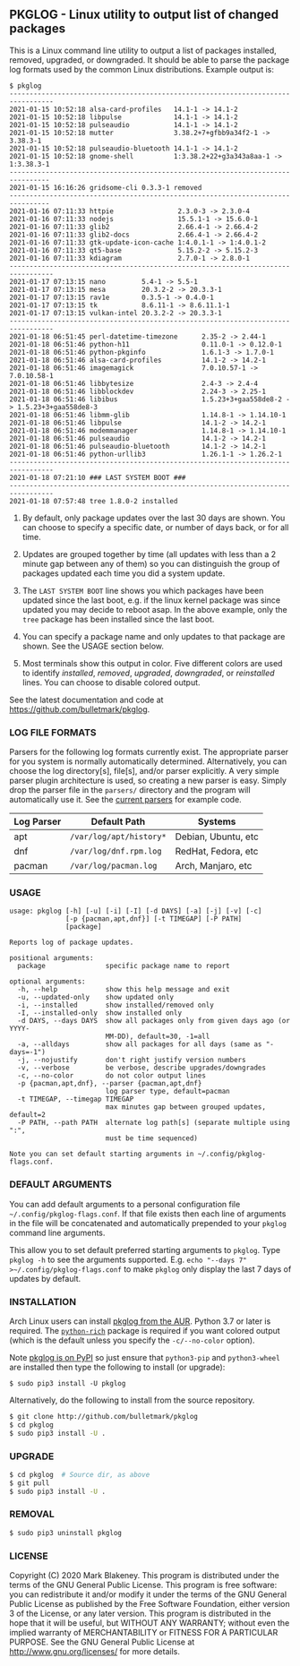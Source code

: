 ## PKGLOG - Linux utility to output list of changed packages

This is a Linux command line utility to output a list of packages
installed, removed, upgraded, or downgraded. It should be able to parse
the package log formats used by the common Linux distributions. Example
output is:

    $ pkglog
    ---------------------------------------------------------------------------------
    2021-01-15 10:52:18 alsa-card-profiles   14.1-1 -> 14.1-2
    2021-01-15 10:52:18 libpulse             14.1-1 -> 14.1-2
    2021-01-15 10:52:18 pulseaudio           14.1-1 -> 14.1-2
    2021-01-15 10:52:18 mutter               3.38.2+7+gfbb9a34f2-1 -> 3.38.3-1
    2021-01-15 10:52:18 pulseaudio-bluetooth 14.1-1 -> 14.1-2
    2021-01-15 10:52:18 gnome-shell          1:3.38.2+22+g3a343a8aa-1 -> 1:3.38.3-1
    --------------------------------------------------------------------------------
    2021-01-15 16:16:26 gridsome-cli 0.3.3-1 removed
    --------------------------------------------------------------------------------
    2021-01-16 07:11:33 httpie                2.3.0-3 -> 2.3.0-4
    2021-01-16 07:11:33 nodejs                15.5.1-1 -> 15.6.0-1
    2021-01-16 07:11:33 glib2                 2.66.4-1 -> 2.66.4-2
    2021-01-16 07:11:33 glib2-docs            2.66.4-1 -> 2.66.4-2
    2021-01-16 07:11:33 gtk-update-icon-cache 1:4.0.1-1 -> 1:4.0.1-2
    2021-01-16 07:11:33 qt5-base              5.15.2-2 -> 5.15.2-3
    2021-01-16 07:11:33 kdiagram              2.7.0-1 -> 2.8.0-1
    ---------------------------------------------------------------------------------
    2021-01-17 07:13:15 nano         5.4-1 -> 5.5-1
    2021-01-17 07:13:15 mesa         20.3.2-2 -> 20.3.3-1
    2021-01-17 07:13:15 rav1e        0.3.5-1 -> 0.4.0-1
    2021-01-17 07:13:15 tk           8.6.11-1 -> 8.6.11.1-1
    2021-01-17 07:13:15 vulkan-intel 20.3.2-2 -> 20.3.3-1
    ---------------------------------------------------------------------------------
    2021-01-18 06:51:45 perl-datetime-timezone      2.35-2 -> 2.44-1
    2021-01-18 06:51:46 python-h11                  0.11.0-1 -> 0.12.0-1
    2021-01-18 06:51:46 python-pkginfo              1.6.1-3 -> 1.7.0-1
    2021-01-18 06:51:46 alsa-card-profiles          14.1-2 -> 14.2-1
    2021-01-18 06:51:46 imagemagick                 7.0.10.57-1 -> 7.0.10.58-1
    2021-01-18 06:51:46 libbytesize                 2.4-3 -> 2.4-4
    2021-01-18 06:51:46 libblockdev                 2.24-3 -> 2.25-1
    2021-01-18 06:51:46 libibus                     1.5.23+3+gaa558de8-2 -> 1.5.23+3+gaa558de8-3
    2021-01-18 06:51:46 libmm-glib                  1.14.8-1 -> 1.14.10-1
    2021-01-18 06:51:46 libpulse                    14.1-2 -> 14.2-1
    2021-01-18 06:51:46 modemmanager                1.14.8-1 -> 1.14.10-1
    2021-01-18 06:51:46 pulseaudio                  14.1-2 -> 14.2-1
    2021-01-18 06:51:46 pulseaudio-bluetooth        14.1-2 -> 14.2-1
    2021-01-18 06:51:46 python-urllib3              1.26.1-1 -> 1.26.2-1
    ---------------------------------------------------------------------------------
    2021-01-18 07:21:10 ### LAST SYSTEM BOOT ###
    ---------------------------------------------------------------------------------
    2021-01-18 07:57:48 tree 1.8.0-2 installed

1. By default, only package updates over the last 30 days are shown. You
can choose to specify a specific date, or number of days back, or
for all time.

2. Updates are grouped together by time (all updates with less than a 2
minute gap between any of them) so you can distinguish the group of
packages updated each time you did a system update.

3. The `LAST SYSTEM BOOT` line shows you which packages have been
updated since the last boot, e.g. if the linux kernel package was
since updated you may decide to reboot asap. In the above example, only
the `tree` package has been installed since the last boot.

4. You can specify a package name and only updates to that package are
shown. See the USAGE section below.

5. Most terminals show this output in color. Five different colors are
used to identify _installed_, _removed_, _upgraded_, _downgraded_, or
_reinstalled_ lines. You can choose to disable colored output.

See the latest documentation and code at https://github.com/bulletmark/pkglog.

### LOG FILE FORMATS

Parsers for the following log formats currently exist. The appropriate
parser for you system is normally automatically determined.
Alternatively, you can choose the log directory[s], file[s], and/or
parser explicitly. A very simple parser plugin architecture is used, so
creating a new parser is easy. Simply drop the parser file in the
`parsers/` directory and the program will automatically use it. See the
[current parsers](pkglog/parsers) for example code.

|Log Parser|Default Path           |Systems            |
|----------|-----------------------|-------------------|
|apt       |`/var/log/apt/history*`|Debian, Ubuntu, etc|
|dnf       |`/var/log/dnf.rpm.log` |RedHat, Fedora, etc|
|pacman    |`/var/log/pacman.log`  |Arch, Manjaro, etc |

### USAGE

```
usage: pkglog [-h] [-u] [-i] [-I] [-d DAYS] [-a] [-j] [-v] [-c]
              [-p {pacman,apt,dnf}] [-t TIMEGAP] [-P PATH]
              [package]

Reports log of package updates.

positional arguments:
  package               specific package name to report

optional arguments:
  -h, --help            show this help message and exit
  -u, --updated-only    show updated only
  -i, --installed       show installed/removed only
  -I, --installed-only  show installed only
  -d DAYS, --days DAYS  show all packages only from given days ago (or YYYY-
                        MM-DD), default=30, -1=all
  -a, --alldays         show all packages for all days (same as "-days=-1")
  -j, --nojustify       don't right justify version numbers
  -v, --verbose         be verbose, describe upgrades/downgrades
  -c, --no-color        do not color output lines
  -p {pacman,apt,dnf}, --parser {pacman,apt,dnf}
                        log parser type, default=pacman
  -t TIMEGAP, --timegap TIMEGAP
                        max minutes gap between grouped updates, default=2
  -P PATH, --path PATH  alternate log path[s] (separate multiple using ":",
                        must be time sequenced)

Note you can set default starting arguments in ~/.config/pkglog-flags.conf.
```

### DEFAULT ARGUMENTS

You can add default arguments to a personal configuration file
`~/.config/pkglog-flags.conf`. If that file exists then each line of
arguments in the file will be concatenated and automatically prepended
to your `pkglog` command line arguments.

This allow you to set default preferred starting arguments to `pkglog`.
Type `pkglog -h` to see the arguments supported.
E.g. `echo "--days 7" >~/.config/pkglog-flags.conf` to make `pkglog`
only display the last 7 days of updates by default.

### INSTALLATION

Arch Linux users can install [pkglog from the
AUR](https://aur.archlinux.org/packages/pkglog). Python 3.7 or later is
required. The [`python-rich`](https://pypi.org/project/rich/) package is
required if you want colored output (which is the default unless you
specify the `-c/--no-color` option).

Note [pkglog is on PyPI](https://pypi.org/project/pkglog/) so just
ensure that `python3-pip` and `python3-wheel` are installed then type
the following to install (or upgrade):

```
$ sudo pip3 install -U pkglog
```

Alternatively, do the following to install from the source repository.

```sh
$ git clone http://github.com/bulletmark/pkglog
$ cd pkglog
$ sudo pip3 install -U .
```

### UPGRADE

```sh
$ cd pkglog  # Source dir, as above
$ git pull
$ sudo pip3 install -U .
```

### REMOVAL

```sh
$ sudo pip3 uninstall pkglog
```

### LICENSE

Copyright (C) 2020 Mark Blakeney. This program is distributed under the
terms of the GNU General Public License.
This program is free software: you can redistribute it and/or modify it
under the terms of the GNU General Public License as published by the
Free Software Foundation, either version 3 of the License, or any later
version.
This program is distributed in the hope that it will be useful, but
WITHOUT ANY WARRANTY; without even the implied warranty of
MERCHANTABILITY or FITNESS FOR A PARTICULAR PURPOSE. See the GNU General
Public License at <http://www.gnu.org/licenses/> for more details.
